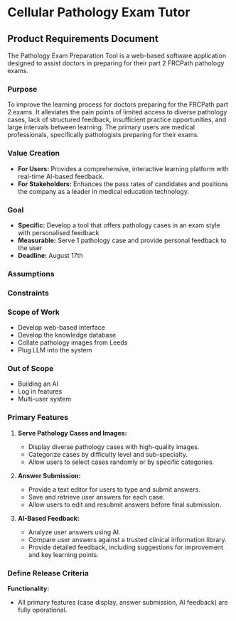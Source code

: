# Cellular Pathology Exam Tutor

## Product Requirements Document

The Pathology Exam Preparation Tool is a web-based software application designed to assist doctors in preparing for their part 2 FRCPath pathology exams.

### Purpose

To improve the learning process for doctors preparing for the FRCPath part 2 exams. It alleviates the pain points of limited access to diverse pathology cases, lack of structured feedback, insufficient practice opportunities, and large intervals between learning. The primary users are medical professionals, specifically pathologists preparing for their exams.

### Value Creation

- **For Users:** Provides a comprehensive, interactive learning platform with real-time AI-based feedback.
- **For Stakeholders:** Enhances the pass rates of candidates and positions the company as a leader in medical education technology.

### Goal

- **Specific:** Develop a tool that offers pathology cases in an exam style with personalised feedback
- **Measurable:** Serve 1 pathology case and provide personal feedback to the user
- **Deadline:** August 17th

### Assumptions

### Constraints

### Scope of Work

- Develop web-based interface
- Develop the knowledge database
- Collate pathology images from Leeds
- Plug LLM into the system

### Out of Scope

- Building an AI
- Log in features
- Multi-user system

### Primary Features

1. **Serve Pathology Cases and Images:**
   - Display diverse pathology cases with high-quality images.
   - Categorize cases by difficulty level and sub-specialty.
   - Allow users to select cases randomly or by specific categories.

2. **Answer Submission:**
   - Provide a text editor for users to type and submit answers.
   - Save and retrieve user answers for each case.
   - Allow users to edit and resubmit answers before final submission.

3. **AI-Based Feedback:**
   - Analyze user answers using AI.
   - Compare user answers against a trusted clinical information library.
   - Provide detailed feedback, including suggestions for improvement and key learning points.

### Define Release Criteria

**Functionality:**

- All primary features (case display, answer submission, AI feedback) are fully operational.